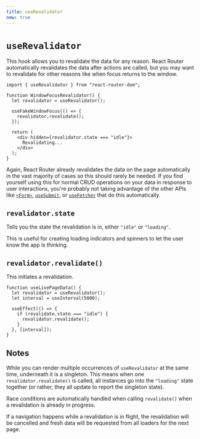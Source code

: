 ```yaml
---
title: useRevalidator
new: true
---
```


# `useRevalidator`

This hook allows you to revalidate the data for any reason. React Router automatically revalidates the data after actions are called, but you may want to revalidate for other reasons like when focus returns to the window.

```tsx
import { useRevalidator } from "react-router-dom";

function WindowFocusRevalidator() {
  let revalidator = useRevalidator();

  useFakeWindowFocus(() => {
    revalidator.revalidate();
  });

  return (
    <div hidden={revalidator.state === "idle"}>
      Revalidating...
    </div>
  );
}
```

Again, React Router already revalidates the data on the page automatically in the vast majority of cases so this should rarely be needed. If you find yourself using this for normal CRUD operations on your data in response to user interactions, you're probably not taking advantage of the other APIs like [`<Form>`][form], [`useSubmit`][usesubmit], or [`useFetcher`][usefetcher] that do this automatically.

## `revalidator.state`

Tells you the state the revalidation is in, either `"idle"` or `"loading"`.

This is useful for creating loading indicators and spinners to let the user know the app is thinking.

## `revalidator.revalidate()`

This initiates a revalidation.

```tsx
function useLivePageData() {
  let revalidator = useRevalidator();
  let interval = useInterval(5000);

  useEffect(() => {
    if (revalidate.state === "idle") {
      revalidator.revalidate();
    }
  }, [interval]);
}
```

## Notes

While you can render multiple occurrences of `useRevalidator` at the same time, underneath it is a singleton. This means when one `revalidator.revalidate()` is called, all instances go into the `"loading"` state together (or rather, they all update to report the singleton state).

Race conditions are automatically handled when calling `revalidate()` when a revalidation is already in progress.

If a navigation happens while a revalidation is in flight, the revalidation will be cancelled and fresh data will be requested from all loaders for the next page.

[form]: ../components/form
[usefetcher]: ./use-fetcher
[usesubmit]: ./use-submit
